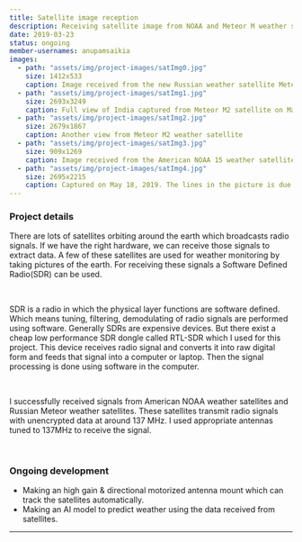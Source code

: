 ```yaml
---
title: Satellite image reception
description: Receiving satellite image from NOAA and Meteor M weather satellites
date: 2019-03-23
status: ongoing
member-usernames: anupamsaikia
images:
  - path: "assets/img/project-images/satImg0.jpg"
    size: 1412x533
    caption: Image received from the new Russian weather satellite Meteor M N2-2 on July 19, 2019. You can see the flood condition caused by river Brahmaputra in Assam
  - path: "assets/img/project-images/satImg1.jpg"
    size: 2693x3249
    caption: Full view of India captured from Meteor M2 satellite on March 23, 2019. The line in the picture is due to noise in the received signal.
  - path: "assets/img/project-images/satImg2.jpg"
    size: 2679x1867
    caption: Another view from Meteor M2 weather satellite
  - path: "assets/img/project-images/satImg3.jpg"
    size: 909x1269
    caption: Image received from the American NOAA 15 weather satellite on May 4, 2019. That is cyclone Fani in the center of the image. Map overlay is added using software.
  - path: "assets/img/project-images/satImg4.jpg"
    size: 2695x2215
    caption: Captured on May 18, 2019. The lines in the picture is due to noise in the signal. Satellite is Russian Meteor M2
---
```


<h3 class="has-text-weight-semibold is-size-5" style="margin-bottom:16px">Project details</h3>
<p>There are lots of satellites orbiting around the earth which broadcasts radio signals. If we have the right hardware, we can receive those signals to extract data. A few of these satellites are used for weather monitoring by taking pictures of the earth. For receiving these signals a Software Defined Radio(SDR) can be used.</p>
<br>
<p>SDR is a radio in which the physical layer functions are software defined. Which means tuning, filtering, demodulating of radio signals are performed using software. Generally SDRs are expensive devices. But there exist a cheap low performance SDR dongle called RTL-SDR which I used for this project. This device receives radio signal and converts it into raw digital form and feeds that signal into a computer or laptop. Then the signal processing is done using software in the computer.
</p>
<br>
<p>I successfully received signals from American NOAA weather satellites and Russian Meteor weather satellites. These satellites transmit radio signals with unencrypted data at around 137 MHz. I used appropriate antennas tuned to 137MHz to receive the signal.</p>
<br>
<h3 class="has-text-weight-semibold is-size-5" style="margin-bottom:16px">Ongoing development</h3>
<div class="content">
  <ul>
    <li>Making an high gain & directional motorized antenna mount which can track the satellites automatically.</li>
    <li>Making an AI model to predict weather using the data received from satellites.</li>
  </ul>
</div>
<hr>
